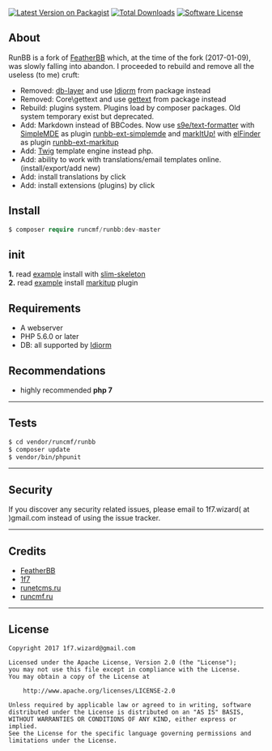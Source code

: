 [![Latest Version on Packagist][ico-version]][link-packagist]
[![Total Downloads][ico-downloads]][link-downloads]
[![Software License][ico-license]][link-license]  


## About

RunBB is a fork of [FeatherBB](https://github.com/featherbb/featherbb) which, at the time of the fork (2017-01-09), 
was slowly falling into abandon. I proceeded to rebuild and remove all the useless (to me) cruft:
* Removed: [db-layer](https://github.com/featherbb/db-layer) and use [Idiorm](https://github.com/j4mie/idiorm) from package instead  
* Removed: Core\gettext and use [gettext](https://github.com/oscarotero/Gettext) from package instead  
* Rebuild: plugins system. Plugins load by composer packages. Old system temporary exist but deprecated.
* Add: Markdown instead of BBCodes. Now use [s9e/text-formatter](https://github.com/s9e/TextFormatter) with [SimpleMDE](https://github.com/NextStepWebs/simplemde-markdown-editor) as plugin [runbb-ext-simplemde](https://github.com/runcmf/runbb-ext-simplemde) and [markItUp!](http://markitup.jaysalvat.com/home/) with [elFinder](https://github.com/Studio-42/elFinder) as plugin [runbb-ext-markitup](https://github.com/runcmf/runbb-ext-markitup) 
* Add: [Twig](https://github.com/twigphp/Twig) template engine instead php.
* Add: ability to work with translations/email templates online. (install/export/add new)
* Add: install translations by click  
* Add: install extensions (plugins) by click 



## Install
```php
$ composer require runcmf/runbb:dev-master
```

## init
**1.** read [example](docs/howto/install_with_slim_skeleton.md) install with [slim-skeleton](https://github.com/slimphp/Slim-Skeleton)  
**2.** read [example](docs/howto/install_plugin.md) install [markitup](https://github.com/runcmf/runbb-ext-markitup) plugin  


## Requirements

* A webserver
* PHP 5.6.0 or later
* DB: all supported by [Idiorm](https://github.com/j4mie/idiorm)

## Recommendations

* highly recommended **php 7**


---
## Tests
```bash
$ cd vendor/runcmf/runbb
$ composer update
$ vendor/bin/phpunit
```
---  
## Security  

If you discover any security related issues, please email to 1f7.wizard( at )gmail.com instead of using the issue tracker.  

---
## Credits

* [FeatherBB](https://github.com/featherbb/featherbb)
* [1f7](https://github.com/1f7)
* [runetcms.ru](http://runetcms.ru)
* [runcmf.ru](http://runcmf.ru)  

---
## License
 
```
Copyright 2017 1f7.wizard@gmail.com

Licensed under the Apache License, Version 2.0 (the "License");
you may not use this file except in compliance with the License.
You may obtain a copy of the License at

    http://www.apache.org/licenses/LICENSE-2.0

Unless required by applicable law or agreed to in writing, software
distributed under the License is distributed on an "AS IS" BASIS,
WITHOUT WARRANTIES OR CONDITIONS OF ANY KIND, either express or implied.
See the License for the specific language governing permissions and
limitations under the License.
```

[ico-version]: https://img.shields.io/packagist/v/runcmf/runbb.svg
[ico-license]: https://img.shields.io/badge/license-Apache%202-green.svg
[ico-downloads]: https://img.shields.io/packagist/dt/runcmf/runbb.svg

[link-packagist]: https://packagist.org/packages/runcmf/runbb
[link-license]: http://www.apache.org/licenses/LICENSE-2.0
[link-downloads]: https://github.com/runcmf/runbb
